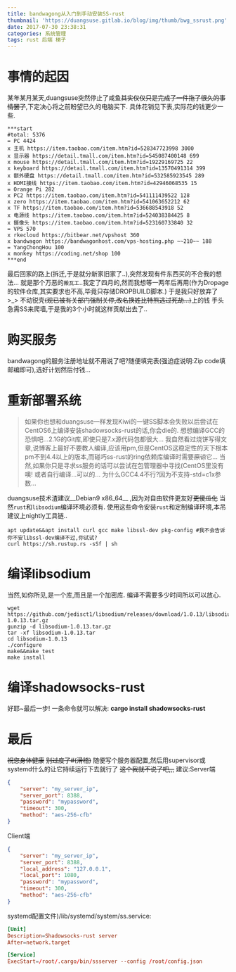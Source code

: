 ```yaml
---
title: bandwagong从入门到手动安装SS-rust
thumbnail: 'https://duangsuse.gitlab.io/blog/img/thumb/bwg_ssrust.png'
date: 2017-07-30 23:38:31
categories: 系统管理
tags: rust 后端 梯子
---
```

# 事情的起因
某年某月某天,duangsuse突然停止了咸鱼~~其实仅仅只是完成了一件拖了很久的事情罢了~~,下定决心将之前盼望已久的电脑买下.
具体花销见下表,实际花的钱更少一些.
```plain
***start
#total: 5376
= PC 4424
x 主机 https://item.taobao.com/item.htm?id=528347723998 3000
x 显示器 https://detail.tmall.com/item.htm?id=545087400148 699
x mouse https://detail.tmall.com/item.htm?id=19229169725 22
x keyboard https://detail.tmall.com/item.htm?id=13570491314 399
x 额外硬盘 https://detail.tmall.com/item.htm?id=532585923545 289
x HDMI接线 https://item.taobao.com/item.htm?id=42946068535 15
= Orange Pi 282
x PC2 https://item.taobao.com/item.htm?id=541111439522 128
x zero https://item.taobao.com/item.htm?id=541063652212 62
x TF https://item.taobao.com/item.htm?id=536688543918 52
x 电源线 https://item.taobao.com/item.htm?id=524038384425 8
x 摄像头 https://item.taobao.com/item.htm?id=523160733840 32
= VPS 570
x rkecloud https://bitbear.net/vpshost 360
x bandwagon https://bandwagonhost.com/vps-hosting.php ~~210~~ 188
= YangChongHou 100
x monkey https://coding.net/shop 100
***end
```
最后回家的路上(拆迁,于是就分新家旧家了..),突然发现有件东西买的不合我的想法...
就是那个万恶的`搬瓦工`..我定了四月的,然而我想等一两年后再用(作为Dropage的软件仓库,其实要求也不高,毕竟只存储DROPBUILD脚本.)
于是我只好放弃了>_> 不动锐壳~~(现已被有关部门强制关停,改名换姓比特熊逃过死劫...)~~上的钱
手头急需SS来爬墙,于是我的3个小时就这样贡献出去了..

# 购买服务
bandwagong的服务注册地址就不用说了吧?随便填完表(强迫症说明:Zip code填邮编即可),选好计划然后付钱...
# 重新部署系统
>如果你也想和duangsuse一样发现Kiwi的一键SS脚本会失败以后尝试在CentOS6上编译安装shadowsocks-rust的话,你会die的.
>想想编译GCC的恐惧吧...2.1G的Git库,即使只是7.x源代码包都很大...
>我自然看过烧饼写得文章,说博客上最好不要教人编译,应该用pm,但是CentOS这稳定性的天下根本pm不到4.4以上的版本,而碰巧ss-rust的ring依赖库编译时需要~~原谅~~它...
>当然,如果你只是寻求ss服务的话可以尝试在包管理器中寻找(CentOS里没有噢! 或者自行编译...可以的...
>为什么GCC4.4不行?因为不支持-std=c1x参数...

duangsuse技术渣建议__Debian9 x86_64__ ,因为对自由软件更友好~~更傻瓜化~~
当然`rust`和`libsodium`编译环境必须有.
使用这些命令安装`rust`和定制编译环境,本吊建议上nightly工具链..
```shell
apt update&&apt install curl gcc make libssl-dev pkg-config #我不会告诉你不安libssl-dev编译不过,你试试?
curl https://sh.rustup.rs -sSf | sh
```

# 编译libsodium
当然,如你所见,是一个库,而且是一个加密库.
编译不需要多少时间所以可以放心.
```shell
wget https://github.com/jedisct1/libsodium/releases/download/1.0.13/libsodium-1.0.13.tar.gz
gunzip -d libsodium-1.0.13.tar.gz
tar -xf libsodium-1.0.13.tar
cd libsodium-1.0.13
./configure
make&&make test
make install
```
# 编译shadowsocks-rust
好耶~最后一步!
一条命令就可以解决:
__cargo install shadowsocks-rust__

# 最后
~~祝您身体健康~~ ~~别过度了#(滑稽)~~
随便写个服务器配置,然后用supervisor或systemd什么的让它持续运行下去就行了
~~这个我就不说了吧,,,~~
建议:Server端
```json
{
    "server": "my_server_ip",
    "server_port": 8388,
    "password": "mypassword",
    "timeout": 300,
    "method": "aes-256-cfb"
}
```
Client端
```json
{
    "server": "my_server_ip",
    "server_port": 8388,
    "local_address": "127.0.0.1",
    "local_port": 1080,
    "password": "mypassword",
    "timeout": 300,
    "method": "aes-256-cfb"
}
```
systemd配置文件)/lib/systemd/system/ss.service:
```toml
[Unit]
Description=Shadowsocks-rust server
After=network.target

[Service]
ExecStart=/root/.cargo/bin/ssserver --config /root/config.json

```
